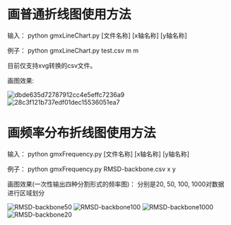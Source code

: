 # 画普通折线图使用方法 
输入： python gmxLineChart.py [文件名称] [x轴名称] [y轴名称]

例子：
python gmxLineChart.py test.csv m m

目前仅支持xvg转换的csv文件。

画图效果:

![dbde635d72787912cc4e5effc7236a9](https://user-images.githubusercontent.com/54057111/117633028-39fa5680-b1b0-11eb-9918-1470d2c46b46.png)
![28c3f121b737edf01dec15536051ea7](https://user-images.githubusercontent.com/54057111/117657540-4096c700-b1cc-11eb-8fd8-2fc99ec58023.jpg)

# 画频率分布折线图使用方法
输入： python gmxFrequency.py [文件名称] [x轴名称] [y轴名称]

例子：
python gmxFrequency.py RMSD-backbone.csv x y

画图效果(一次性输出四种分割形式的频率图)：
分别是20, 50, 100, 1000对数据进行区域划分

![RMSD-backbone50](https://user-images.githubusercontent.com/54057111/117742450-6c02cb80-b237-11eb-8563-fcb67cbe5d68.jpg)
![RMSD-backbone100](https://user-images.githubusercontent.com/54057111/117742452-6dcc8f00-b237-11eb-9eff-b292f3d4954d.jpg)
![RMSD-backbone1000](https://user-images.githubusercontent.com/54057111/117742453-6e652580-b237-11eb-9d74-5f7a356eee5f.jpg)
![RMSD-backbone20](https://user-images.githubusercontent.com/54057111/117742455-6e652580-b237-11eb-9ac9-1a9fc3a9baca.jpg)

